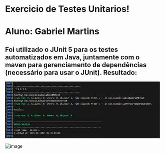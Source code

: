 # Exercicio de Testes Unitarios!
# Aluno: Gabriel Martins

## Foi utilizado o JUnit 5 para os testes automatizados em Java, juntamente com o maven para gerenciamento de dependências (necessário para usar o JUnit). Resultado:

![resultado](test.png)

<img width="1049" height="420" alt="image" src="https://github.com/user-attachments/assets/6e662be8-834c-4c98-af34-5727df1bdc42" />
